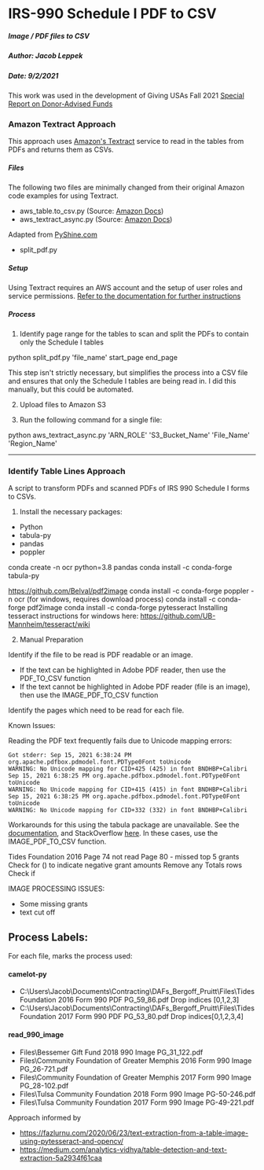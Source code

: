 # IRS-990 Schedule I PDF to CSV

##### Image / PDF files to CSV

##### Author: Jacob Leppek

##### Date: 9/2/2021

This work was used in the development of Giving USAs Fall 2021 [Special Report on Donor-Advised Funds](https://store.givingusa.org/collections/special-reports-spotlights/products/giving-usa-special-report-donor-advised-funds-new-insights?variant=39676381134927)

### Amazon Textract Approach

This approach uses [Amazon's Textract](https://docs.aws.amazon.com/textract/latest/dg/what-is.html) service to read in the tables from PDFs and returns them as CSVs.

##### Files

The following two files are minimally changed from their original Amazon code examples for using Textract.

- aws_table.to_csv.py (Source: [Amazon Docs](https://docs.aws.amazon.com/textract/latest/dg/examples-export-table-csv.html))
- aws_textract_async.py (Source: [Amazon Docs](https://docs.aws.amazon.com/textract/latest/dg/async-analyzing-with-sqs.html))

Adapted from [PyShine.com](https://pyshine.com/Make-a-pdf-cutter/)

- split_pdf.py

##### Setup

Using Textract requires an AWS account and the setup of user roles and service permissions. [Refer to the documentation for further instructions](https://docs.aws.amazon.com/textract/latest/dg/getting-started.html)

##### Process

1. Identify page range for the tables to scan and split the PDFs to contain only the Schedule I tables

python split_pdf.py 'file_name' start_page end_page

This step isn't strictly necessary, but simplifies the process into a CSV file and ensures that only the Schedule I tables are being read in. I did this manually, but this could be automated.

2. Upload files to Amazon S3

3. Run the following command for a single file:

python aws_textract_async.py 'ARN_ROLE' 'S3_Bucket_Name' 'File_Name' 'Region_Name'

---

### Identify Table Lines Approach

A script to transform PDFs and scanned PDFs of IRS 990 Schedule I forms to CSVs.

1. Install the necessary packages:

- Python
- tabula-py
- pandas
- poppler

conda create -n ocr python=3.8 pandas
conda install -c conda-forge tabula-py

https://github.com/Belval/pdf2image
conda install -c conda-forge poppler -n ocr (for windows, requires download process)
conda install -c conda-forge pdf2image
conda install -c conda-forge pytesseract
Installing tesseract instructions for windows here: https://github.com/UB-Mannheim/tesseract/wiki

2. Manual Preparation

Identify if the file to be read is PDF readable or an image.

- If the text can be highlighted in Adobe PDF reader, then use the PDF_TO_CSV function
- If the text cannot be highlighted in Adobe PDF reader (file is an image), then use the IMAGE_PDF_TO_CSV function

Identify the pages which need to be read for each file.

Known Issues:

Reading the PDF text frequently fails due to Unicode mapping errors:

    Got stderr: Sep 15, 2021 6:38:24 PM org.apache.pdfbox.pdmodel.font.PDType0Font toUnicode
    WARNING: No Unicode mapping for CID+425 (425) in font BNDHBP+Calibri
    Sep 15, 2021 6:38:25 PM org.apache.pdfbox.pdmodel.font.PDType0Font toUnicode
    WARNING: No Unicode mapping for CID+415 (415) in font BNDHBP+Calibri
    Sep 15, 2021 6:38:25 PM org.apache.pdfbox.pdmodel.font.PDType0Font toUnicode
    WARNING: No Unicode mapping for CID+332 (332) in font BNDHBP+Calibri

Workarounds for this using the tabula package are unavailable. See the [documentation](https://tabula-py.readthedocs.io/en/latest/faq.html#i-got-a-warning-error-message-from-pdfbox-including-org-apache-pdfbox-pdmodel-is-it-the-cause-of-empty-dataframe), and StackOverflow [here](https://stackoverflow.com/questions/58829597/how-to-solve-no-unicode-mapping-error-from-pdfbox). In these cases, use the IMAGE_PDF_TO_CSV function.

Tides Foundation 2016
Page 74 not read
Page 80 - missed top 5 grants
Check for () to indicate negative grant amounts
Remove any Totals rows
Check if

IMAGE PROCESSING ISSUES:

- Some missing grants
- text cut off

## Process Labels:

For each file, marks the process used:

#### camelot-py

- C:\Users\Jacob\Documents\Contracting\DAFs_Bergoff_Pruitt\Files\Tides Foundation 2016 Form 990 PDF PG_59_86.pdf
  Drop indices [0,1,2,3]
- C:\Users\Jacob\Documents\Contracting\DAFs_Bergoff_Pruitt\Files\Tides Foundation 2017 Form 990 PDF PG_53_80.pdf
  Drop indices[0,1,2,3,4]

#### read_990_image

- Files\Bessemer Gift Fund 2018 990 Image PG_31_122.pdf
- Files\Community Foundation of Greater Memphis 2016 Form 990 Image PG_26-721.pdf
- Files\Community Foundation of Greater Memphis 2017 Form 990 Image PG_28-102.pdf
- Files\Tulsa Community Foundation 2018 Form 990 Image PG-50-246.pdf
- Files\Tulsa Community Foundation 2017 Form 990 Image PG-49-221.pdf

Approach informed by

- https://fazlurnu.com/2020/06/23/text-extraction-from-a-table-image-using-pytesseract-and-opencv/
- https://medium.com/analytics-vidhya/table-detection-and-text-extraction-5a2934f61caa
